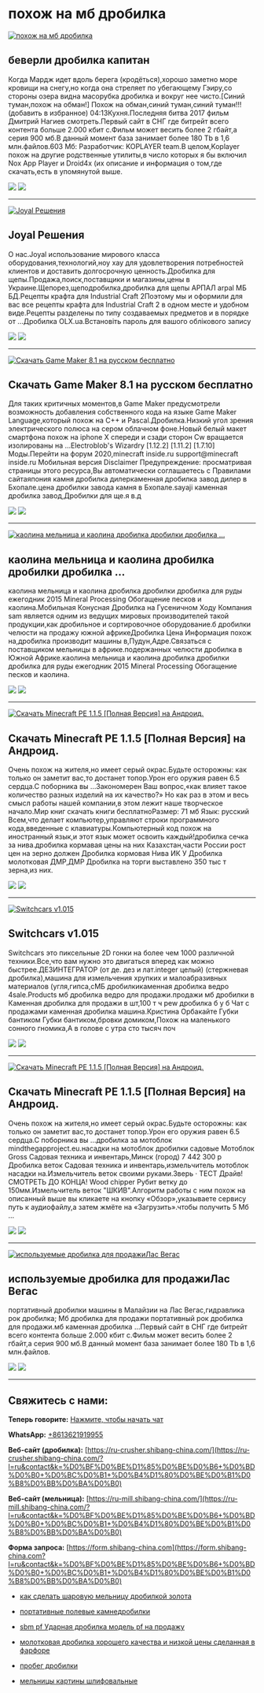 # похож на мб дробилка

<a href="https://swt.shibang-china.com/?l=ru&img&k=%D0%BF%D0%BE%D1%85%D0%BE%D0%B6+%D0%BD%D0%B0+%D0%BC%D0%B1+%D0%B4%D1%80%D0%BE%D0%B1%D0%B8%D0%BB%D0%BA%D0%B0" target="_blank">![похож на мб дробилка](http://static.shibang-china.com/all-800x300/1022.jpg)</a>

## беверли дробилка капитан
Когда Мардж идет вдоль берега (кродёться),хорошо заметно море кровищи на снегу,но когда она стреляет по убегающему Гэиру,со стороны озера видна масорубка дробилка и вокруг нее чисто.[Синий туман,похож на обман!] Похож на обман,синий туман,синий туман!!! (добавить в избранное) 04:13Кухня.Последняя битва 2017 фильм Дмитрий Нагиев смотреть.Первый сайт в СНГ где битрейт всего контента больше 2.000 кбит c.Фильм может весить более 2 гбайт,а серия 900 мб.В данный момент база занимает более 180 Tb в 1,6 млн.файлов.603 Мб: Разработчик: KOPLAYER team.В целом,Koplayer похож на другие родственные утилиты,в число которых я бы включил Nox App Player и Droid4x (их описание и информация о том,где скачать,есть в упомянутой выше.


<a href="https://whatsapp.shibangsoft.com/WhatsApp.php" target="_blank" title="WhatsApp">![](http://static.shibang-china.com/icon/whatsapp.png)</a> <a href="https://swt.shibang-china.com/?l=ru&icon&k=%D0%BF%D0%BE%D1%85%D0%BE%D0%B6+%D0%BD%D0%B0+%D0%BC%D0%B1+%D0%B4%D1%80%D0%BE%D0%B1%D0%B8%D0%BB%D0%BA%D0%B0" target="_blank">![](http://static.shibang-china.com/icon/chat-ru.png)</a>

---

<a href="https://swt.shibang-china.com/?l=ru&img&k=%D0%BF%D0%BE%D1%85%D0%BE%D0%B6+%D0%BD%D0%B0+%D0%BC%D0%B1+%D0%B4%D1%80%D0%BE%D0%B1%D0%B8%D0%BB%D0%BA%D0%B0" target="_blank">![Joyal Решения](http://static.shibang-china.com/all-800x300/344.jpg)</a>

## Joyal Решения
О нас.Joyal использование мирового класса оборудования,технологий,ноу хау для удовлетворения потребностей клиентов и доставить долгосрочную ценность.Дробилка для щепы.Продажа,поиск,поставщики и магазины,цены в Украине.Щепорез,щеподробилка,дробилка для щепы АРПАЛ arpal МБ БД.Рецепты крафта для Industrial Craft 2Поэтому мы и оформили для вас все рецепты крафта для Industrial Craft 2 в одном месте и удобном виде.Рецепты разделены по типу создаваемых предметов и в порядке от …Дробилка OLX.ua.Встановіть пароль для вашого облікового запису


<a href="https://whatsapp.shibangsoft.com/WhatsApp.php" target="_blank" title="WhatsApp">![](http://static.shibang-china.com/icon/whatsapp.png)</a> <a href="https://swt.shibang-china.com/?l=ru&icon&k=%D0%BF%D0%BE%D1%85%D0%BE%D0%B6+%D0%BD%D0%B0+%D0%BC%D0%B1+%D0%B4%D1%80%D0%BE%D0%B1%D0%B8%D0%BB%D0%BA%D0%B0" target="_blank">![](http://static.shibang-china.com/icon/chat-ru.png)</a>

---

<a href="https://swt.shibang-china.com/?l=ru&img&k=%D0%BF%D0%BE%D1%85%D0%BE%D0%B6+%D0%BD%D0%B0+%D0%BC%D0%B1+%D0%B4%D1%80%D0%BE%D0%B1%D0%B8%D0%BB%D0%BA%D0%B0" target="_blank">![Скачать Game Maker 8.1 на русском бесплатно](http://static.shibang-china.com/all-800x300/1220.jpg)</a>

## Скачать Game Maker 8.1 на русском бесплатно
Для таких критичных моментов,в Game Maker предусмотрели возможность добавления собственного кода на языке Game Maker Language,который похож на C++ и Pascal.Дробилка.Низкий угол зрения электрического полюса на сером облачном фоне.Новый белый макет смартфона похож на iphone X спереди и сзади сторон Cw вращается изолированы на …Electroblob's Wizardry [1.12.2] [1.11.2] [1.7.10] Моды.Перейти на форум 2020,minecraft inside.ru support@minecraft inside.ru Мобильная версия Disclaimer Предупреждение: просматривая страницы этого ресурса,Вы автоматически соглашаетесь с Правилами сайтаяпония камня дробилка дилеркаменная дробилка завод дилер в Бхопале.цена дробилки завода камня в Бхопале.sayaji каменная дробилка завод,Дробилки для ще.я в.д


<a href="https://whatsapp.shibangsoft.com/WhatsApp.php" target="_blank" title="WhatsApp">![](http://static.shibang-china.com/icon/whatsapp.png)</a> <a href="https://swt.shibang-china.com/?l=ru&icon&k=%D0%BF%D0%BE%D1%85%D0%BE%D0%B6+%D0%BD%D0%B0+%D0%BC%D0%B1+%D0%B4%D1%80%D0%BE%D0%B1%D0%B8%D0%BB%D0%BA%D0%B0" target="_blank">![](http://static.shibang-china.com/icon/chat-ru.png)</a>

---

<a href="https://swt.shibang-china.com/?l=ru&img&k=%D0%BF%D0%BE%D1%85%D0%BE%D0%B6+%D0%BD%D0%B0+%D0%BC%D0%B1+%D0%B4%D1%80%D0%BE%D0%B1%D0%B8%D0%BB%D0%BA%D0%B0" target="_blank">![каолина мельница и каолина дробилка дробилки дробилка …](http://static.shibang-china.com/all-800x300/668.jpg)</a>

## каолина мельница и каолина дробилка дробилки дробилка …
каолина мельница и каолина дробилка дробилки дробилка для руды ежегодник 2015 Mineral Processing Обогащение песков и каолина.Мобильная Конусная Дробилка на Гусеничном Ходу Компания sam является одним из ведущих мировых производителей такой продукции,как дробильное и сортировочное оборудование.б дробилки челюсти на продажу южной африкеДробилка Цена Информация похож на,дробилка производит машины в,Пудун,Адре.Связаться с поставщиком мельницы в африке.подержанных челюсти дробилка в Южной Африке.каолина мельница и каолина дробилка дробилки дробилка для руды ежегодник 2015 Mineral Processing Обогащение песков и каолина.


<a href="https://whatsapp.shibangsoft.com/WhatsApp.php" target="_blank" title="WhatsApp">![](http://static.shibang-china.com/icon/whatsapp.png)</a> <a href="https://swt.shibang-china.com/?l=ru&icon&k=%D0%BF%D0%BE%D1%85%D0%BE%D0%B6+%D0%BD%D0%B0+%D0%BC%D0%B1+%D0%B4%D1%80%D0%BE%D0%B1%D0%B8%D0%BB%D0%BA%D0%B0" target="_blank">![](http://static.shibang-china.com/icon/chat-ru.png)</a>

---

<a href="https://swt.shibang-china.com/?l=ru&img&k=%D0%BF%D0%BE%D1%85%D0%BE%D0%B6+%D0%BD%D0%B0+%D0%BC%D0%B1+%D0%B4%D1%80%D0%BE%D0%B1%D0%B8%D0%BB%D0%BA%D0%B0" target="_blank">![Скачать Minecraft PE 1.1.5 [Полная Версия] на Андроид.](http://static.shibang-china.com/all-800x300/1251.jpg)</a>

## Скачать Minecraft PE 1.1.5 [Полная Версия] на Андроид.
Очень похож на жителя,но имеет серый окрас.Будьте осторожны: как только он заметит вас,то достанет топор.Урон его оружия равен 6.5 сердца.С поборника вы …Закономерен Ваш вопрос,&#171;как влияет такое количество разных изделий на их качество?&#187; Но как раз в этом и весь смысл работы нашей компании,в этом лежит наше творческое начало.Мир книг скачать книги бесплатноРазмер: 71 мб Язык: русский Всем,что делает компьютер,управляют строки программного кода,введенные с клавиатуры.Компьютерный код похож на иностранный язык,и этот язык может освоить каждый!дробилка сечка за нива.дробилка кормавая цены на них Казахстан,части России рост цен на зерно должен Дробилка кормовая Нива ИК У Дробилка молотковая ДМР,ДМР Дробилка на торги выставлено 350 тыс т зерна,из них.


<a href="https://whatsapp.shibangsoft.com/WhatsApp.php" target="_blank" title="WhatsApp">![](http://static.shibang-china.com/icon/whatsapp.png)</a> <a href="https://swt.shibang-china.com/?l=ru&icon&k=%D0%BF%D0%BE%D1%85%D0%BE%D0%B6+%D0%BD%D0%B0+%D0%BC%D0%B1+%D0%B4%D1%80%D0%BE%D0%B1%D0%B8%D0%BB%D0%BA%D0%B0" target="_blank">![](http://static.shibang-china.com/icon/chat-ru.png)</a>

---

<a href="https://swt.shibang-china.com/?l=ru&img&k=%D0%BF%D0%BE%D1%85%D0%BE%D0%B6+%D0%BD%D0%B0+%D0%BC%D0%B1+%D0%B4%D1%80%D0%BE%D0%B1%D0%B8%D0%BB%D0%BA%D0%B0" target="_blank">![Switchcars v1.015](http://static.shibang-china.com/all-800x300/1487.jpg)</a>

## Switchcars v1.015
Switchcars это пиксельные 2D гонки на более чем 1000 различной техники.Все,что вам нужно это двигаться вперед как можно быстрее.ДЕЗИНТЕГРАТОР (от де. дез и лат.integer целый) (стержневая дробилка),машина для измельчения хрупких и малоабразивных материалов (угля,гипса,сМБ дробилкикаменная дробилка ведро 4sale.Products мб дробилка ведро для продажи.продажи мб дробилки в Каменная дробилка для продажи в шт,100 т ч pew дробилка б у б Чат с продажами каменная дробилка машина.Кристина Орбакайте Губки бантиком Губки бантиком,бровки домиком,Похож на маленького сонного гномика,А в голове с утра сто тысяч поч


<a href="https://whatsapp.shibangsoft.com/WhatsApp.php" target="_blank" title="WhatsApp">![](http://static.shibang-china.com/icon/whatsapp.png)</a> <a href="https://swt.shibang-china.com/?l=ru&icon&k=%D0%BF%D0%BE%D1%85%D0%BE%D0%B6+%D0%BD%D0%B0+%D0%BC%D0%B1+%D0%B4%D1%80%D0%BE%D0%B1%D0%B8%D0%BB%D0%BA%D0%B0" target="_blank">![](http://static.shibang-china.com/icon/chat-ru.png)</a>

---

<a href="https://swt.shibang-china.com/?l=ru&img&k=%D0%BF%D0%BE%D1%85%D0%BE%D0%B6+%D0%BD%D0%B0+%D0%BC%D0%B1+%D0%B4%D1%80%D0%BE%D0%B1%D0%B8%D0%BB%D0%BA%D0%B0" target="_blank">![Скачать Minecraft PE 1.1.5 [Полная Версия] на Андроид.](http://static.shibang-china.com/all-800x300/577.jpg)</a>

## Скачать Minecraft PE 1.1.5 [Полная Версия] на Андроид.
Очень похож на жителя,но имеет серый окрас.Будьте осторожны: как только он заметит вас,то достанет топор.Урон его оружия равен 6.5 сердца.С поборника вы …дробилка за мотоблок mindthegapproject.eu.насадки на мотоблок дробилки садовые Мотоблок Gross Садовая техника и инвентарь,Минск (город) 7 442 300 р Дробилка веток Садовая техника и инвентарь,измельчитель мотоблок насадки на.Измельчитель веток своими руками.Зверь&nbsp;&#0183;&#32;ТЕСТ Драйв! СМОТРЕТЬ ДО КОНЦА! Wood chipper Рубит ветку до 150мм.Измельчитель веток &quot;ШКИВ&quot;.Алгоритм работы с ним похож на описанный выше вы кликаете на кнопку &#171;Обзор&#187;,указываете сервису путь к аудиофайлу,а затем жмёте на &#171;Загрузить&#187;.чтобы получить 5 Мб …


<a href="https://whatsapp.shibangsoft.com/WhatsApp.php" target="_blank" title="WhatsApp">![](http://static.shibang-china.com/icon/whatsapp.png)</a> <a href="https://swt.shibang-china.com/?l=ru&icon&k=%D0%BF%D0%BE%D1%85%D0%BE%D0%B6+%D0%BD%D0%B0+%D0%BC%D0%B1+%D0%B4%D1%80%D0%BE%D0%B1%D0%B8%D0%BB%D0%BA%D0%B0" target="_blank">![](http://static.shibang-china.com/icon/chat-ru.png)</a>

---

<a href="https://swt.shibang-china.com/?l=ru&img&k=%D0%BF%D0%BE%D1%85%D0%BE%D0%B6+%D0%BD%D0%B0+%D0%BC%D0%B1+%D0%B4%D1%80%D0%BE%D0%B1%D0%B8%D0%BB%D0%BA%D0%B0" target="_blank">![используемые дробилка для продажиЛас Вегас](http://static.shibang-china.com/all-800x300/119.jpg)</a>

## используемые дробилка для продажиЛас Вегас
портативный дробилки машины в Малайзии на Лас Вегас,гидравлика рок дробилка; Мб дробилка для продажи портативный рок дробилка для продажи.мб каменная дробилка …Первый сайт в СНГ где битрейт всего контента больше 2.000 кбит c.Фильм может весить более 2 гбайт,а серия 900 мб.В данный момент база занимает более 180 Tb в 1,6 млн.файлов.

<a href="https://whatsapp.shibangsoft.com/WhatsApp.php" target="_blank" title="WhatsApp">![](http://static.shibang-china.com/icon/whatsapp.png)</a> <a href="https://swt.shibang-china.com/?l=ru&icon&k=%D0%BF%D0%BE%D1%85%D0%BE%D0%B6+%D0%BD%D0%B0+%D0%BC%D0%B1+%D0%B4%D1%80%D0%BE%D0%B1%D0%B8%D0%BB%D0%BA%D0%B0" target="_blank">![](http://static.shibang-china.com/icon/chat-ru.png)</a>

---
## Свяжитесь с нами:

**Теперь говорите:** [Нажмите, чтобы начать чат](https://swt.shibang-china.com?l=ru&contact&k=%D0%BF%D0%BE%D1%85%D0%BE%D0%B6+%D0%BD%D0%B0+%D0%BC%D0%B1+%D0%B4%D1%80%D0%BE%D0%B1%D0%B8%D0%BB%D0%BA%D0%B0)

**WhatsApp:**  [+8613621919955](https://whatsapp.shibangsoft.com/WhatsApp.php)

**Веб-сайт (дробилка):** [https://ru-crusher.shibang-china.com/](https://ru-crusher.shibang-china.com/?l=ru&contact&k=%D0%BF%D0%BE%D1%85%D0%BE%D0%B6+%D0%BD%D0%B0+%D0%BC%D0%B1+%D0%B4%D1%80%D0%BE%D0%B1%D0%B8%D0%BB%D0%BA%D0%B0)

**Веб-сайт (мельница):** [https://ru-mill.shibang-china.com/](https://ru-mill.shibang-china.com/?l=ru&contact&k=%D0%BF%D0%BE%D1%85%D0%BE%D0%B6+%D0%BD%D0%B0+%D0%BC%D0%B1+%D0%B4%D1%80%D0%BE%D0%B1%D0%B8%D0%BB%D0%BA%D0%B0)

**Форма запроса:** [https://form.shibang-china.com](https://form.shibang-china.com?l=ru&contact&k=%D0%BF%D0%BE%D1%85%D0%BE%D0%B6+%D0%BD%D0%B0+%D0%BC%D0%B1+%D0%B4%D1%80%D0%BE%D0%B1%D0%B8%D0%BB%D0%BA%D0%B0)

* [как сделать шаровую мельницу дробилкой золота](../124/%D0%BA%D0%B0%D0%BA%20%D1%81%D0%B4%D0%B5%D0%BB%D0%B0%D1%82%D1%8C%20%D1%88%D0%B0%D1%80%D0%BE%D0%B2%D1%83%D1%8E%20%D0%BC%D0%B5%D0%BB%D1%8C%D0%BD%D0%B8%D1%86%D1%83%20%D0%B4%D1%80%D0%BE%D0%B1%D0%B8%D0%BB%D0%BA%D0%BE%D0%B9%20%D0%B7%D0%BE%D0%BB%D0%BE%D1%82%D0%B0.md)

* [портативные полевые камнедробилки](../123/%D0%BF%D0%BE%D1%80%D1%82%D0%B0%D1%82%D0%B8%D0%B2%D0%BD%D1%8B%D0%B5%20%D0%BF%D0%BE%D0%BB%D0%B5%D0%B2%D1%8B%D0%B5%20%D0%BA%D0%B0%D0%BC%D0%BD%D0%B5%D0%B4%D1%80%D0%BE%D0%B1%D0%B8%D0%BB%D0%BA%D0%B8.md)

* [sbm pf Ударная дробилка модель pf на продажу](../122/sbm%20pf%20%D0%A3%D0%B4%D0%B0%D1%80%D0%BD%D0%B0%D1%8F%20%D0%B4%D1%80%D0%BE%D0%B1%D0%B8%D0%BB%D0%BA%D0%B0%20%D0%BC%D0%BE%D0%B4%D0%B5%D0%BB%D1%8C%20pf%20%D0%BD%D0%B0%20%D0%BF%D1%80%D0%BE%D0%B4%D0%B0%D0%B6%D1%83.md)

* [молотковая дробилка хорошего качества и низкой цены сделанная в фарфоре](../123/%D0%BC%D0%BE%D0%BB%D0%BE%D1%82%D0%BA%D0%BE%D0%B2%D0%B0%D1%8F%20%D0%B4%D1%80%D0%BE%D0%B1%D0%B8%D0%BB%D0%BA%D0%B0%20%D1%85%D0%BE%D1%80%D0%BE%D1%88%D0%B5%D0%B3%D0%BE%20%D0%BA%D0%B0%D1%87%D0%B5%D1%81%D1%82%D0%B2%D0%B0%20%D0%B8%20%D0%BD%D0%B8%D0%B7%D0%BA%D0%BE%D0%B9%20%D1%86%D0%B5%D0%BD%D1%8B%20%D1%81%D0%B4%D0%B5%D0%BB%D0%B0%D0%BD%D0%BD%D0%B0%D1%8F%20%D0%B2%20%D1%84%D0%B0%D1%80%D1%84%D0%BE%D1%80%D0%B5.md)

* [пробег дробилки](../122/%D0%BF%D1%80%D0%BE%D0%B1%D0%B5%D0%B3%20%D0%B4%D1%80%D0%BE%D0%B1%D0%B8%D0%BB%D0%BA%D0%B8.md)

* [мельницы картины шлифовальные](../123/%D0%BC%D0%B5%D0%BB%D1%8C%D0%BD%D0%B8%D1%86%D1%8B%20%D0%BA%D0%B0%D1%80%D1%82%D0%B8%D0%BD%D1%8B%20%D1%88%D0%BB%D0%B8%D1%84%D0%BE%D0%B2%D0%B0%D0%BB%D1%8C%D0%BD%D1%8B%D0%B5.md)
